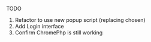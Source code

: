 TODO

1. Refactor to use new popup script (replacing chosen)
2. Add Login interface
3. Confirm ChromePhp is still working